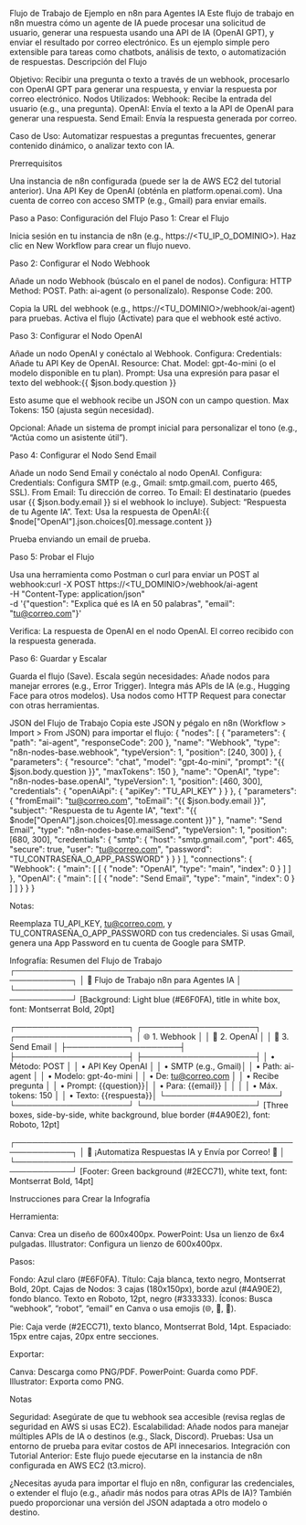 Flujo de Trabajo de Ejemplo en n8n para Agentes IA
Este flujo de trabajo en n8n muestra cómo un agente de IA puede procesar una solicitud de usuario, generar una respuesta usando una API de IA (OpenAI GPT), y enviar el resultado por correo electrónico. Es un ejemplo simple pero extensible para tareas como chatbots, análisis de texto, o automatización de respuestas.
Descripción del Flujo

Objetivo: Recibir una pregunta o texto a través de un webhook, procesarlo con OpenAI GPT para generar una respuesta, y enviar la respuesta por correo electrónico.
Nodos Utilizados:
Webhook: Recibe la entrada del usuario (e.g., una pregunta).
OpenAI: Envía el texto a la API de OpenAI para generar una respuesta.
Send Email: Envía la respuesta generada por correo.


Caso de Uso: Automatizar respuestas a preguntas frecuentes, generar contenido dinámico, o analizar texto con IA.

Prerrequisitos

Una instancia de n8n configurada (puede ser la de AWS EC2 del tutorial anterior).
Una API Key de OpenAI (obténla en platform.openai.com).
Una cuenta de correo con acceso SMTP (e.g., Gmail) para enviar emails.

Paso a Paso: Configuración del Flujo
Paso 1: Crear el Flujo

Inicia sesión en tu instancia de n8n (e.g., https://<TU_IP_O_DOMINIO>).
Haz clic en New Workflow para crear un flujo nuevo.

Paso 2: Configurar el Nodo Webhook

Añade un nodo Webhook (búscalo en el panel de nodos).
Configura:
HTTP Method: POST.
Path: ai-agent (o personalízalo).
Response Code: 200.


Copia la URL del webhook (e.g., https://<TU_DOMINIO>/webhook/ai-agent) para pruebas.
Activa el flujo (Activate) para que el webhook esté activo.

Paso 3: Configurar el Nodo OpenAI

Añade un nodo OpenAI y conéctalo al Webhook.
Configura:
Credentials: Añade tu API Key de OpenAI.
Resource: Chat.
Model: gpt-4o-mini (o el modelo disponible en tu plan).
Prompt: Usa una expresión para pasar el texto del webhook:{{ $json.body.question }}

Esto asume que el webhook recibe un JSON con un campo question.
Max Tokens: 150 (ajusta según necesidad).


Opcional: Añade un sistema de prompt inicial para personalizar el tono (e.g., “Actúa como un asistente útil”).

Paso 4: Configurar el Nodo Send Email

Añade un nodo Send Email y conéctalo al nodo OpenAI.
Configura:
Credentials: Configura SMTP (e.g., Gmail: smtp.gmail.com, puerto 465, SSL).
From Email: Tu dirección de correo.
To Email: El destinatario (puedes usar {{ $json.body.email }} si el webhook lo incluye).
Subject: “Respuesta de tu Agente IA”.
Text: Usa la respuesta de OpenAI:{{ $node["OpenAI"].json.choices[0].message.content }}




Prueba enviando un email de prueba.

Paso 5: Probar el Flujo

Usa una herramienta como Postman o curl para enviar un POST al webhook:curl -X POST https://<TU_DOMINIO>/webhook/ai-agent \
-H "Content-Type: application/json" \
-d '{"question": "Explica qué es IA en 50 palabras", "email": "tu@correo.com"}'


Verifica:
La respuesta de OpenAI en el nodo OpenAI.
El correo recibido con la respuesta generada.



Paso 6: Guardar y Escalar

Guarda el flujo (Save).
Escala según necesidades:
Añade nodos para manejar errores (e.g., Error Trigger).
Integra más APIs de IA (e.g., Hugging Face para otros modelos).
Usa nodos como HTTP Request para conectar con otras herramientas.



JSON del Flujo de Trabajo
Copia este JSON y pégalo en n8n (Workflow > Import > From JSON) para importar el flujo:
{
  "nodes": [
    {
      "parameters": {
        "path": "ai-agent",
        "responseCode": 200
      },
      "name": "Webhook",
      "type": "n8n-nodes-base.webhook",
      "typeVersion": 1,
      "position": [240, 300]
    },
    {
      "parameters": {
        "resource": "chat",
        "model": "gpt-4o-mini",
        "prompt": "{{ $json.body.question }}",
        "maxTokens": 150
      },
      "name": "OpenAI",
      "type": "n8n-nodes-base.openAI",
      "typeVersion": 1,
      "position": [460, 300],
      "credentials": {
        "openAiApi": {
          "apiKey": "TU_API_KEY"
        }
      }
    },
    {
      "parameters": {
        "fromEmail": "tu@correo.com",
        "toEmail": "{{ $json.body.email }}",
        "subject": "Respuesta de tu Agente IA",
        "text": "{{ $node[\"OpenAI\"].json.choices[0].message.content }}"
      },
      "name": "Send Email",
      "type": "n8n-nodes-base.emailSend",
      "typeVersion": 1,
      "position": [680, 300],
      "credentials": {
        "smtp": {
          "host": "smtp.gmail.com",
          "port": 465,
          "secure": true,
          "user": "tu@correo.com",
          "password": "TU_CONTRASEÑA_O_APP_PASSWORD"
        }
      }
    }
  ],
  "connections": {
    "Webhook": {
      "main": [
        [
          {
            "node": "OpenAI",
            "type": "main",
            "index": 0
          }
        ]
      ]
    },
    "OpenAI": {
      "main": [
        [
          {
            "node": "Send Email",
            "type": "main",
            "index": 0
          }
        ]
      ]
    }
  }
}

Notas:

Reemplaza TU_API_KEY, tu@correo.com, y TU_CONTRASEÑA_O_APP_PASSWORD con tus credenciales.
Si usas Gmail, genera una App Password en tu cuenta de Google para SMTP.

Infografía: Resumen del Flujo de Trabajo
┌────────────────────────────────────────────────────────────┐
│       🧠 Flujo de Trabajo n8n para Agentes IA               │
└────────────────────────────────────────────────────────────┘
[Background: Light blue (#E6F0FA), title in white box, font: Montserrat Bold, 20pt]

┌────────────────────┐ ┌────────────────────┐ ┌────────────────────┐
│ 🌐 1. Webhook      │ │ 🤖 2. OpenAI       │ │ 📧 3. Send Email   │
├────────────────────┤ ├────────────────────┤ ├────────────────────┤
│ • Método: POST     │ │ • API Key OpenAI   │ │ • SMTP (e.g., Gmail)│
│ • Path: ai-agent   │ │ • Modelo: gpt-4o-mini │ │ • De: tu@correo.com │
│ • Recibe pregunta  │ │ • Prompt: {{question}}│ │ • Para: {{email}}  │
│                    │ │ • Máx. tokens: 150 │ │ • Texto: {{respuesta}}│
└────────────────────┘ └────────────────────┘ └────────────────────┘
[Three boxes, side-by-side, white background, blue border (#4A90E2), font: Roboto, 12pt]

┌────────────────────────────────────────────────────────────┐
│ 🚀 ¡Automatiza Respuestas IA y Envía por Correo! 🎉        │
└────────────────────────────────────────────────────────────┘
[Footer: Green background (#2ECC71), white text, font: Montserrat Bold, 14pt]

Instrucciones para Crear la Infografía

Herramienta:

Canva: Crea un diseño de 600x400px.
PowerPoint: Usa un lienzo de 6x4 pulgadas.
Illustrator: Configura un lienzo de 600x400px.


Pasos:

Fondo: Azul claro (#E6F0FA).
Título: Caja blanca, texto negro, Montserrat Bold, 20pt.
Cajas de Nodos:
3 cajas (180x150px), borde azul (#4A90E2), fondo blanco.
Texto en Roboto, 12pt, negro (#333333).
Íconos: Busca “webhook”, “robot”, “email” en Canva o usa emojis (🌐, 🤖, 📧).


Pie: Caja verde (#2ECC71), texto blanco, Montserrat Bold, 14pt.
Espaciado: 15px entre cajas, 20px entre secciones.


Exportar:

Canva: Descarga como PNG/PDF.
PowerPoint: Guarda como PDF.
Illustrator: Exporta como PNG.



Notas

Seguridad: Asegúrate de que tu webhook sea accesible (revisa reglas de seguridad en AWS si usas EC2).
Escalabilidad: Añade nodos para manejar múltiples APIs de IA o destinos (e.g., Slack, Discord).
Pruebas: Usa un entorno de prueba para evitar costos de API innecesarios.
Integración con Tutorial Anterior: Este flujo puede ejecutarse en la instancia de n8n configurada en AWS EC2 (t3.micro).

¿Necesitas ayuda para importar el flujo en n8n, configurar las credenciales, o extender el flujo (e.g., añadir más nodos para otras APIs de IA)? También puedo proporcionar una versión del JSON adaptada a otro modelo o destino.
